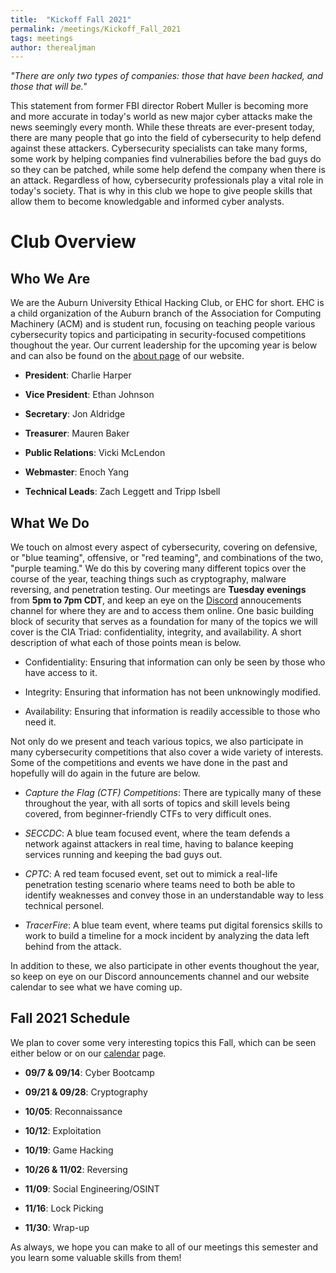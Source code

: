 ```yaml
---
title:  "Kickoff Fall 2021"
permalink: /meetings/Kickoff_Fall_2021
tags: meetings
author: therealjman
---
```


*"There are only two types of companies: those that have been hacked, and those that will be."*

This statement from former FBI director Robert Muller is becoming more and more accurate in today's world as new major cyber attacks make the news seemingly every month. While these threats are ever-present today, there are many people that go into the field of cybersecurity to help defend against these attackers. Cybersecurity specialists can take many forms, some work by helping companies find vulnerabilies before the bad guys do so they can be patched, while some help defend the company when there is an attack. Regardless of how, cybersecurity professionals play a vital role in today's society. That is why in this club we hope to give people skills that allow them to become knowledgable and informed cyber analysts.

# Club Overview

## Who We Are

We are the Auburn University Ethical Hacking Club, or EHC for short. EHC is a child organization of the Auburn branch of the Association for Computing Machinery (ACM) and is student run, focusing on teaching people various cybersecurity topics and participating in security-focused competitions thoughout the year. Our current leadership for the upcoming year is below and can also be found on the [about page](https://ehc.auburn.edu/about/) of our website.

- **President**: Charlie Harper

- **Vice President**: Ethan Johnson

- **Secretary**: Jon Aldridge

- **Treasurer**: Mauren Baker

- **Public Relations**: Vicki McLendon

- **Webmaster**: Enoch Yang

- **Technical Leads**: Zach Leggett and Tripp Isbell

## What We Do

We touch on almost every aspect of cybersecurity, covering on defensive, or "blue teaming", offensive, or "red teaming", and combinations of the two, "purple teaming." We do this by covering many different topics over the course of the year, teaching things such as cryptography, malware reversing, and penetration testing. Our meetings are **Tuesday evenings** from **5pm to 7pm CDT**, and keep an eye on the [Discord](aub.ie/ehc-discord) annoucements channel for where they are and to access them online. One basic building block of security that serves as a foundation for many of the topics we will cover is the CIA Triad: confidentiality, integrity, and availability. A short description of what each of those points mean is below.

- Confidentiality: Ensuring that information can only be seen by those who have access to it.

- Integrity: Ensuring that information has not been unknowingly modified.

- Availability: Ensuring that information is readily accessible to those who need it.

Not only do we present and teach various topics, we also participate in many cybersecurity competitions that also cover a wide variety of interests. Some of the competitions and events we have done in the past and hopefully will do again in the future are below.

- *Capture the Flag (CTF) Competitions*: There are typically many of these throughout the year, with all sorts of topics and skill levels being covered, from beginner-friendly CTFs to very difficult ones.

- *SECCDC*: A blue team focused event, where the team defends a network against attackers in real time, having to balance keeping services running and keeping the bad guys out.

- *CPTC*: A red team focused event, set out to mimick a real-life penetration testing scenario where teams need to both be able to identify weaknesses and convey those in an understandable way to less technical personel.

- *TracerFire*: A blue team event, where teams put digital forensics skills to work to build a timeline for a mock incident by analyzing the data left behind from the attack.

In addition to these, we also participate in other events thoughout the year, so keep on eye on our Discord announcements channel and our website calendar to see what we have coming up.

## Fall 2021 Schedule

We plan to cover some very interesting topics this Fall, which can be seen either below or on our [calendar](https://ehc.auburn.edu/calendar/) page.

- **09/7 & 09/14**: Cyber Bootcamp

- **09/21 & 09/28**: Cryptography

- **10/05**: Reconnaissance

- **10/12**: Exploitation

- **10/19**: Game Hacking

- **10/26 & 11/02**: Reversing

- **11/09**: Social Engineering/OSINT

- **11/16**: Lock Picking

- **11/30**: Wrap-up

As always, we hope you can make to all of our meetings this semester and you learn some valuable skills from them!